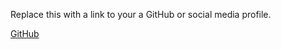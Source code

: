 Replace this with a link to your a GitHub or social media profile.






[GitHub](http://github.com)


